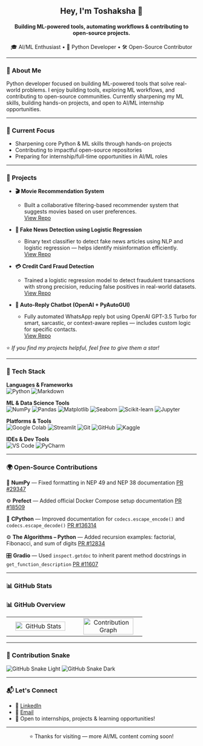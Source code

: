 <h2 align="center">Hey, I'm Toshaksha 👋</h2>

<h4 align="center">Building ML-powered tools, automating workflows & contributing to open-source projects.</h4>

<p align="center">
  🎓 AI/ML Enthusiast • 🐍 Python Developer • 🛠️ Open-Source Contributor
</p>

---

### 🧠 About Me

Python developer focused on building ML-powered tools that solve real-world problems.
I enjoy building tools, exploring ML workflows, and contributing to open-source communities.
Currently sharpening my ML skills, building hands-on projects, and open to AI/ML internship opportunities.

---

### 🎯 Current Focus

- Sharpening core Python & ML skills through hands-on projects  
- Contributing to impactful open-source repositories  
- Preparing for internship/full-time opportunities in AI/ML roles

---
### 🚀 Projects


- **🎬 Movie Recommendation System**  
  - Built a collaborative filtering-based recommender system that suggests movies based on user preferences.  
  [View Repo](https://github.com/Toshaksha/recommendation-system)

- **📰 Fake News Detection using Logistic Regression**  
  - Binary text classifier to detect fake news articles using NLP and logistic regression — helps identify misinformation efficiently.  
  [View Repo](https://github.com/Toshaksha/fake_news_prediction)

- **💳 Credit Card Fraud Detection**  
  - Trained a logistic regression model to detect fraudulent transactions with strong precision, reducing false positives in real-world datasets.  
  [View Repo](https://github.com/Toshaksha/credit-card-fraud-detector)

- **🤖 Auto-Reply Chatbot (OpenAI + PyAutoGUI)**  
  - Fully automated WhatsApp reply bot using OpenAI GPT-3.5 Turbo for smart, sarcastic, or context-aware replies — includes custom logic for specific contacts.  
  [View Repo](https://github.com/Toshaksha/auto-reply-chatbot)

⭐ *If you find my projects helpful, feel free to give them a star!*

---

### 🧰 Tech Stack

**Languages & Frameworks**  
![Python](https://img.shields.io/badge/-Python-3776AB?style=for-the-badge&logo=python&logoColor=white) ![Markdown](https://img.shields.io/badge/-Markdown-000000?style=for-the-badge&logo=markdown&logoColor=white)

**ML & Data Science Tools**  
![NumPy](https://img.shields.io/badge/-NumPy-013243?style=for-the-badge&logo=numpy&logoColor=white) ![Pandas](https://img.shields.io/badge/-Pandas-150458?style=for-the-badge&logo=pandas&logoColor=white) ![Matplotlib](https://img.shields.io/badge/-Matplotlib-11557C?style=for-the-badge&logo=matplotlib&logoColor=white) ![Seaborn](https://img.shields.io/badge/-Seaborn-4A4E69?style=for-the-badge) ![Scikit-learn](https://img.shields.io/badge/-Scikit--learn-F7931E?style=for-the-badge&logo=scikit-learn&logoColor=white) ![Jupyter](https://img.shields.io/badge/-Jupyter-F37626?style=for-the-badge&logo=jupyter&logoColor=white)

**Platforms & Tools**  
![Google Colab](https://img.shields.io/badge/-Google_Colab-F9AB00?style=for-the-badge&logo=googlecolab&logoColor=black) ![Streamlit](https://img.shields.io/badge/-Streamlit-FF4B4B?style=for-the-badge&logo=streamlit&logoColor=white) ![Git](https://img.shields.io/badge/-Git-F05032?style=for-the-badge&logo=git&logoColor=white) ![GitHub](https://img.shields.io/badge/-GitHub-181717?style=for-the-badge&logo=github&logoColor=white) ![Kaggle](https://img.shields.io/badge/-Kaggle-20BEFF?style=for-the-badge&logo=kaggle&logoColor=white)

**IDEs & Dev Tools**  
![VS Code](https://img.shields.io/badge/-VS_Code-0078D4?style=for-the-badge&logo=visual-studio-code&logoColor=white) ![PyCharm](https://img.shields.io/badge/-PyCharm-000000?style=for-the-badge&logo=pycharm&logoColor=white) 

---

### 🌍 Open-Source Contributions

🔢 **NumPy** — Fixed formatting in NEP 49 and NEP 38 documentation
[PR #29347](https://github.com/numpy/numpy/pull/29347)

⚙️ **Prefect** — Added official Docker Compose setup documentation
[PR #18509](https://github.com/PrefectHQ/prefect/pull/18509)

🐍 **CPython** — Improved documentation for `codecs.escape_encode()` and `codecs.escape_decode()`
[PR #136314](https://github.com/python/cpython/pull/136314)

⚙️ **The Algorithms – Python** — Added recursion examples: factorial, Fibonacci, and sum of digits
[PR #12834](https://github.com/TheAlgorithms/Python/pull/12834)

🎛️ **Gradio** — Used `inspect.getdoc` to inherit parent method docstrings in `get_function_description`
[PR #11607](https://github.com/gradio-app/gradio/pull/11607)

---

### 📊 GitHub Stats

### 📊 GitHub Overview

<table>
  <tr>
    <td width="50%" align="center">
      <img src="https://github-readme-stats.vercel.app/api?username=Toshaksha&show_icons=true&theme=radical&include_all_commits=true&count_private=true" alt="GitHub Stats" style="width: 90%;" />
    </td>
    <td width="50%" align="center">
      <img src="https://github-readme-activity-graph.vercel.app/graph?username=Toshaksha&theme=github" alt="Contribution Graph" style="width: 90%;" />
    </td>
  </tr>
</table>

---

### 🐍 Contribution Snake

![GitHub Snake Light](https://github.com/Toshaksha/Toshaksha/blob/main/dist/github-contribution-grid-snake.svg#gh-light-mode-only)
![GitHub Snake Dark](https://github.com/Toshaksha/Toshaksha/blob/main/dist/github-contribution-grid-snake-dark.svg#gh-dark-mode-only)

---

### 📬 Let's Connect

- 💼 [LinkedIn](https://www.linkedin.com/in/toshaksha/)  
- 📧 [Email](mailto:toshaksha02@gmail.com) 
- 📨 Open to internships, projects & learning opportunities!

---

<p align="center">⭐ Thanks for visiting — more AI/ML content coming soon!</p>

